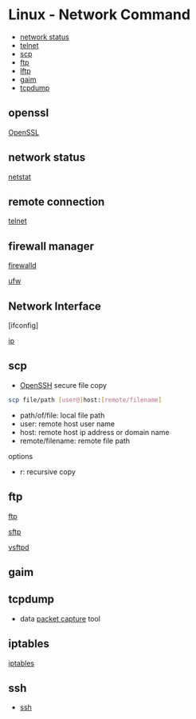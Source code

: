# Linux - Network Command

* [network status](#network-status)
* [telnet](#telnet)
* [scp](#scp)
* [ftp](#ftp)
* [lftp](#lftp)
* [gaim](#gaim)
* [tcpdump](#tcpdump)

## openssl

[OpenSSL](linux-openssl.md)

## network status

[netstat](linux-netstat.md)

## remote connection

[telnet](linux-telnet.md)

## firewall manager

[firewalld](linux-firewalld.md)

[ufw](linux-ufw.md)

## Network Interface

[ifconfig]

[ip](linux-command-ip.md)

## scp

- [OpenSSH](linux-openssh.md) secure file copy

```bash
scp file/path [user@]host:[remote/filename]
```

- path/of/file: local file path
- user: remote host user name
- host: remote host ip address or domain name
- remote/filename: remote file path

options

- r: recursive copy

## ftp

[ftp](linux-ftp.md)

[sftp](linux-sftp.md)

[vsftpd](linux-vsftpd.md)

## gaim

## tcpdump

- data [packet capture]() tool

## iptables

[iptables](linux-iptables.md)

## ssh

- [ssh](linux-ssh.md)